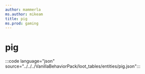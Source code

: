 ```yaml
---
author: mammerla
ms.author: mikeam
title: pig
ms.prod: gaming
---
```


# pig

:::code language="json" source="../../../VanillaBehaviorPack/loot_tables/entities/pig.json":::